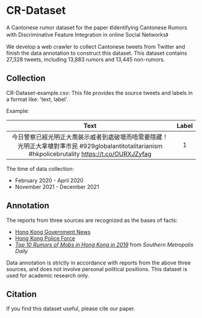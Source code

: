 # CR-Dataset
A Cantonese rumor dataset for the paper 《Identifying Cantonese Rumors with Discriminative Feature Integration in online Social Networks》

We develop a web crawler to collect Cantonese tweets from Twitter and finish the data annotation to construct this dataset. This dataset contains 27,328 tweets, including 13,883 rumors and 13,445 non-rumors.

## Collection

CR-Dataset-example.csv: This file provides the source tweets and labels in a format like: 'text, label'.

Example:

| Text | Label |
| :----: | :----: |
| 今日警察已經光明正大喬裝示威者到處破壞而唔需要隱藏！光明正大拿槍對準市民 #929globalantitotalitarianism #hkpolicebrutality https://t.co/OURXJZyfag | 1 |

The time of data collection: 
- February 2020 - April 2020 
- November 2021 - December 2021

## Annotation

The reports from three sources are recognized as the bases of facts:
- [Hong Kong Government News](https://sc.news.gov.hk)
- [Hong Kong Police Force](https://www.police.gov.hk)
- [*Top 10 Rumors of Mobs in Hong Kong in 2019*](https://m.mp.oeeee.com/a/BAAFRD000020200112249042.html) from *Southern Metropolis Daily*

Data annotation is strictly in accordance with reports from the above three sources, and does not involve personal political positions. This dataset is used for academic research only.

## Citation

If you find this dataset useful, please cite our paper.



